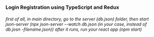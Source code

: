 <!-- THIS IS A LOGIN PAGE APP WITH TYPESCRIPT USE OF REDUX  -->
### Login Registration using TypeScript and Redux
###### first of all, in main directory, go to the *server* (db.json) folder, then start json-server (npx json-server --watch db.json (in your case, instead of db.josn -filename.json)) after it runs, run your react app (npm start)

